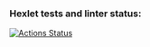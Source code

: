 ### Hexlet tests and linter status:
[![Actions Status](https://github.com/KuznetsovaSveta/layout-designer-project-59/actions/workflows/hexlet-check.yml/badge.svg)](https://github.com/KuznetsovaSveta/layout-designer-project-59/actions)